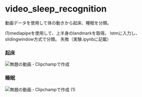 # video_sleep_recognition


動画データを使用して体の動きから起床、睡眠を分類。

(1)mediapipeを使用して、上半身のlandmarkを取得。
    lstmに入力し、slidingwindow方式で分類。
    失敗（実験.ipynbに記載）

### 起床
![無題の動画 ‐ Clipchampで作成](https://github.com/Yuhei-Handa/video_sleep_recognition/assets/135846516/d5f3611e-e2f5-4ae5-8181-95f67e56acaf)

### 睡眠
![無題の動画 ‐ Clipchampで作成 (1)](https://github.com/Yuhei-Handa/video_sleep_recognition/assets/135846516/41c35e12-79ce-46c4-8be0-d7a4631696e6)
